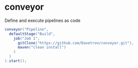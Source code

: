 # conveyor
Define and execute pipelines as code

```java
conveyor("Pipeline",
  defaultStage("Build",
    job("Job 1",
      gitClone("https://github.com/Davetron/conveyor.git"),
      maven("clean install")
    )
  )
).start();
```
